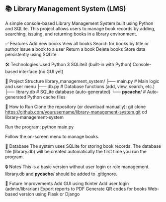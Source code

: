 ## 📚 Library Management System (LMS)
A simple console-based Library Management System built using Python and SQLite. This project allows users to manage book records by adding, searching, issuing, and returning books in a library environment.

✅ Features
Add new books
View all books
Search for books by title or author
Issue a book to a user
Return a book
Delete books
Store data persistently using SQLite

🛠️ Technologies Used
Python 3
SQLite3 (built-in with Python)
Console-based interface (no GUI yet)

📂 Project Structure
library_management_system/
├── main.py         # Main logic and user menu
├── db.py           # Database functions (add, view, search, etc.)
├── library.db      # SQLite database (auto-generated)
└── __pycache__/    # Auto-generated Python cache files

🚀 How to Run
Clone the repository (or download manually):
  git clone https://github.com/yourusername/library-management-system.git
  cd library-management-system

Run the program:
  python main.py
  
Follow the on-screen menu to manage books.

💾 Database
The system uses SQLite for storing book records. The database file (library.db) will be created automatically the first time you run the program.

🔒 Notes
This is a basic version without user login or role management.
  library.db and __pycache__/ should be added to .gitignore.

📌 Future Improvements
Add GUI using tkinter
Add user login (admin/librarian)
Export reports to PDF
Generate QR codes for books
Web-based version using Flask or Django


